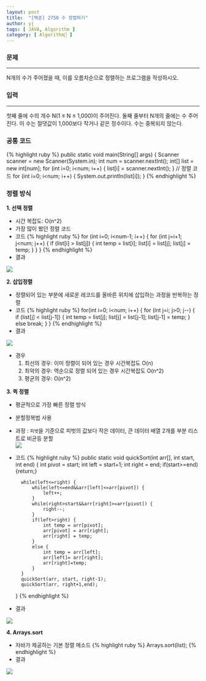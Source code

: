 ```yaml
---
layout: post
title:  "[백준] 2750 수 정렬하기"
author: yj
tags: [ JAVA, Algorithm ]
category: [ Algorithm🧩 ]
---
```


### 문제
***
N개의 수가 주어졌을 때, 이를 오름차순으로 정렬하는 프로그램을 작성하시오.


### 입력
---
첫째 줄에 수의 개수 N(1 ≤ N ≤ 1,000)이 주어진다. 둘째 줄부터 N개의 줄에는 수 주어진다. 이 수는 절댓값이 1,000보다 작거나 같은 정수이다. 수는 중복되지 않는다.

### 공통 코드

{% highlight ruby %}
public static void main(String[] args) {
        Scanner scanner = new Scanner(System.in);
        int num = scanner.nextInt();
        int[] list = new int[num];
        for (int i=0; i<num; i++) {
            list[i] = scanner.nextInt();
        }
        // 정렬 코드
        for (int i=0; i<num; i++) {
    System.out.println(list[i]);
}
{% endhighlight %}

### 정렬 방식

__1. 선택 정렬__
- 시간 복잡도: O(n^2)
- 가장 많이 봤던 정렬 코드
- 코드
    {% highlight ruby %}
    for (int i=0; i<num-1; i++) {
        for (int j=i+1; j<num; j++) {
            if (list[i] > list[j]) {
                int temp = list[i];
                list[i] = list[j];
                list[j] = temp;
            }
        }
    }
    {% endhighlight %}
- 결과
<img src="https://cdn.discordapp.com/attachments/1006837504554569778/1006837618723524678/image.png" />

__2. 삽입정렬__
- 정렬되어 있는 부분에 새로운 레코드를 올바른 위치에 삽입하는 과정을 반복하는 정렬
- 코드
    {% highlight ruby %}
    for(int i=0; i<num; i++) {
                for (int j=i; j>0; j--) {
                    if (list[j] < list[j-1]) {
                        int temp = list[j];
                        list[j] = list[j-1];
                        list[j-1] = temp;
                    } else break;
                }
            }
    {% endhighlight %}
- 결과
<img src="https://cdn.discordapp.com/attachments/1006837504554569778/1006842335717490688/unknown.png" />

- 경우 <br/>
    1) 최선의 경우: 이미 정렬이 되어 있는 경우 시간복잡도 O(n)<br/>
    2) 최악의 경우: 역순으로 정렬 되어 있는 경우 시간복잡도 O(n^2)<br/>
    3) 평균의 경우: O(n^2)<br/>

__3. 퀵 정렬__
- 평균적으로 가장 빠른 정렬 방식
- 분할정복법 사용
- 과정
    : `피벗`을 기준으로 피벗의 값보다 작은 데이터, 큰 데이터 배열 2개를 부분 리스트로 비균등 분할<br/>
    <img src="https://cdn.discordapp.com/attachments/1006837504554569778/1006845430144962620/unknown.png" />
- 코드
    {% highlight ruby %}
     public static void quickSort(int arr[], int start, int end) {
        int pivot = start;
        int left = start+1;
        int right = end;
        if(start>=end) {return;}

        while(left<=right) {
            while(left<=end&&arr[left]<=arr[pivot]) {
                left++;
            }
            while(right>start&&arr[right]>=arr[pivot]) {
                right--;
            }
            if(left>right) {
                int temp = arr[pivot];
                arr[pivot] = arr[right];
                arr[right] = temp;
            }
            else {
                int temp = arr[left];
                arr[left]= arr[right];
                arr[right]=temp;
            }
        }
        quickSort(arr, start, right-1);
        quickSort(arr, right+1,end);
    }
    {% endhighlight %}
- 결과
<img src="https://cdn.discordapp.com/attachments/1006837504554569778/1006866665138557049/unknown.png" />

__4. Arrays.sort__
- 자바가 제공하는 기본 정렬 메소드
{% highlight ruby %}
Arrays.sort(list);
{% endhighlight %}
- 결과
<img src="https://cdn.discordapp.com/attachments/1006837504554569778/1006838685578317844/unknown.png" />

